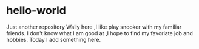 # hello-world
Just another repository
Wally here ,I like play snooker with my familiar friends.
I don't know what I am good at ,I hope to find my favoriate job and hobbies.
Today I add something here.
